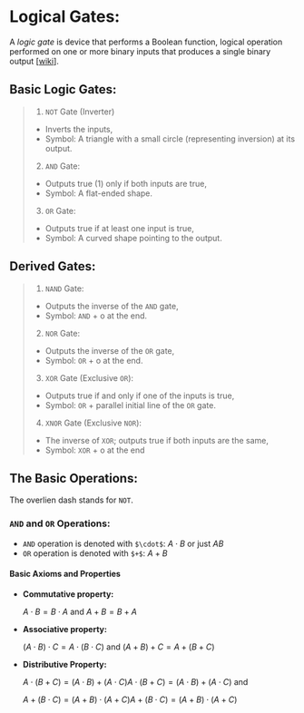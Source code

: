 # Logical Gates:
A *logic gate* is device that performs a Boolean function, logical operation performed on one or more binary inputs that produces a single binary output [[wiki](https://en.wikipedia.org/wiki/Logic_gate)].

## Basic Logic Gates:
>1. `NOT` Gate (Inverter)
>- Inverts the inputs,
>- Symbol: A triangle with a small circle (representing inversion) at its output.
>2. `AND` Gate:
>- Outputs true (1) only if both inputs are true,
>- Symbol: A flat-ended shape.
>3. `OR` Gate:
>- Outputs true if at least one input is true,
>- Symbol: A curved shape pointing to the output.

## Derived Gates:
>1. `NAND` Gate:
>- Outputs the inverse of the `AND` gate,
>- Symbol: `AND` + o at the end.
>2. `NOR` Gate:
>- Outputs the inverse of the `OR` gate,
>- Symbol: `OR` + o at the end.
>3. `XOR` Gate (Exclusive `OR`):
>- Outputs true if and only if one of the inputs is true,
>- Symbol: `OR` + parallel initial line of the `OR` gate.
>4. `XNOR` Gate (Exclusive `NOR`):
>- The inverse of `XOR`; outputs true if both inputs are the same,
>- Symbol: `XOR` + o at the end

## The Basic Operations:
The overlien dash stands for `NOT`.
### `AND`  and `OR` Operations:
* `AND` operation is denoted with `$\cdot$`: $A\cdot B$ or just $AB$
* `OR` operation is denoted with `$+$`: $A + B$
#### Basic Axioms and Properties
* **Commutative property:**

    $A\cdot B = B\cdot A$ and $A + B = B + A$
* **Associative property:**

    $(A\cdot B)\cdot C = A\cdot(B\cdot C)$ and $(A + B) + C = A + (B + C)$
* **Distributive Property:**

    $A \cdot (B + C) = (A \cdot B) + (A \cdot C) A \cdot (B + C) = (A \cdot B) + (A \cdot C)$ and

    $A + (B \cdot C) = (A + B) \cdot (A + C) A + (B \cdot C) = (A + B) \cdot (A + C)$
 
